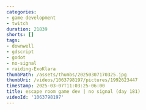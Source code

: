 ```yaml
---
categories:
- game development
- twitch
duration: 21839
shorts: []
tags:
- downwell
- gdscript
- godot
- no-signal
- raiding-ExoKlara
thumbPath: /assets/thumbs/20250307170325.jpg
thumbUri: /videos/1063798197/pictures/1992623447
timestamp: 2025-03-07T11:03:25-06:00
title: escape room game dev | no signal (day 181)
videoId: '1063798197'
---
```

